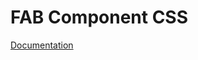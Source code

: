# FAB Component CSS

[Documentation](https://github.com/ArthurClemens/polythene/tree/master/docs/css.md)

